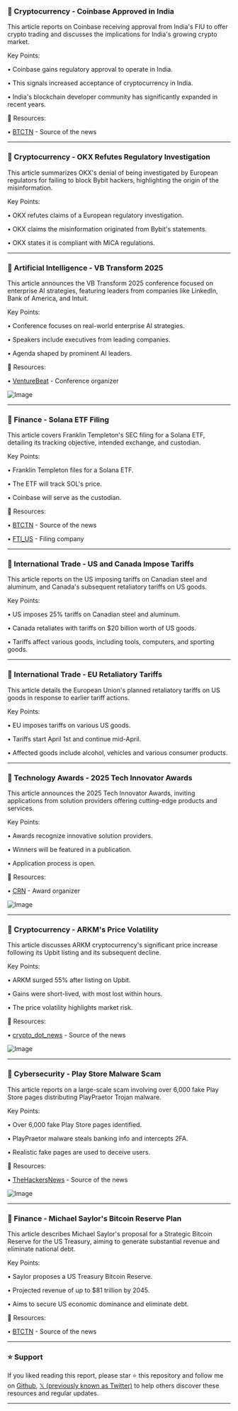 ### 🤖 Cryptocurrency - Coinbase Approved in India

This article reports on Coinbase receiving approval from India's FIU to offer crypto trading and discusses the implications for India's growing crypto market.

Key Points:

• Coinbase gains regulatory approval to operate in India.


• This signals increased acceptance of cryptocurrency in India.


•  India's blockchain developer community has significantly expanded in recent years.


🔗 Resources:

• [BTCTN](https://x.com/BTCTN) - Source of the news


---

### 🤖 Cryptocurrency - OKX Refutes Regulatory Investigation

This article summarizes OKX's denial of being investigated by European regulators for failing to block Bybit hackers, highlighting the origin of the misinformation.

Key Points:

• OKX refutes claims of a European regulatory investigation.


•  OKX claims the misinformation originated from Bybit's statements.


• OKX states it is compliant with MiCA regulations.



---

### 🚀 Artificial Intelligence - VB Transform 2025

This article announces the VB Transform 2025 conference focused on enterprise AI strategies, featuring leaders from companies like LinkedIn, Bank of America, and Intuit.

Key Points:

•  Conference focuses on real-world enterprise AI strategies.


•  Speakers include executives from leading companies.


•  Agenda shaped by prominent AI leaders.


🔗 Resources:

• [VentureBeat](https://x.com/VentureBeat) - Conference organizer


![Image](https://pbs.twimg.com/media/Gl3Q1ItXkAAggzs?format=jpg&name=small)

---

### 🤖 Finance - Solana ETF Filing

This article covers Franklin Templeton's SEC filing for a Solana ETF, detailing its tracking objective, intended exchange, and custodian.

Key Points:

• Franklin Templeton files for a Solana ETF.


• The ETF will track SOL's price.


• Coinbase will serve as the custodian.


🔗 Resources:

• [BTCTN](https://x.com/BTCTN) - Source of the news


• [FTI_US](https://x.com/FTI_US) -  Filing company


---

### 🤖 International Trade - US and Canada Impose Tariffs

This article reports on the US imposing tariffs on Canadian steel and aluminum, and Canada's subsequent retaliatory tariffs on US goods.

Key Points:

• US imposes 25% tariffs on Canadian steel and aluminum.


• Canada retaliates with tariffs on $20 billion worth of US goods.


•  Tariffs affect various goods, including tools, computers, and sporting goods.



---

### 🤖 International Trade - EU Retaliatory Tariffs

This article details the European Union's planned retaliatory tariffs on US goods in response to earlier tariff actions.

Key Points:

• EU imposes tariffs on various US goods.


•  Tariffs start April 1st and continue mid-April.


•  Affected goods include alcohol, vehicles and various consumer products.



---

### 🚀 Technology Awards - 2025 Tech Innovator Awards

This article announces the 2025 Tech Innovator Awards, inviting applications from solution providers offering cutting-edge products and services.

Key Points:

• Awards recognize innovative solution providers.


• Winners will be featured in a publication.


• Application process is open.


🔗 Resources:

• [CRN](https://x.com/CRN) - Award organizer


![Image](https://pbs.twimg.com/media/Gl18ZSJXIAA3z4f?format=jpg&name=small)

---

### 🤖 Cryptocurrency - ARKM's Price Volatility

This article discusses ARKM cryptocurrency's significant price increase following its Upbit listing and its subsequent decline.

Key Points:

• ARKM surged 55% after listing on Upbit.


•  Gains were short-lived, with most lost within hours.


•  The price volatility highlights market risk.


🔗 Resources:

• [crypto_dot_news](https://x.com/crypto_dot_news) - Source of the news


![Image](https://pbs.twimg.com/media/Gl0pMqSWsBsjlqH?format=jpg&name=small)

---

### 🤖 Cybersecurity - Play Store Malware Scam

This article reports on a large-scale scam involving over 6,000 fake Play Store pages distributing PlayPraetor Trojan malware.

Key Points:

• Over 6,000 fake Play Store pages identified.


•  PlayPraetor malware steals banking info and intercepts 2FA.


•  Realistic fake pages are used to deceive users.


🔗 Resources:

• [TheHackersNews](https://x.com/TheHackersNews) - Source of the news


![Image](https://pbs.twimg.com/media/Gl0ZoIfXQAAjL5R?format=jpg&name=small)


---

### 🤖 Finance - Michael Saylor's Bitcoin Reserve Plan

This article describes Michael Saylor's proposal for a Strategic Bitcoin Reserve for the US Treasury, aiming to generate substantial revenue and eliminate national debt.

Key Points:

• Saylor proposes a US Treasury Bitcoin Reserve.


•  Projected revenue of up to $81 trillion by 2045.


•  Aims to secure US economic dominance and eliminate debt.


🔗 Resources:

• [BTCTN](https://x.com/BTCTN) - Source of the news


---

### ⭐️ Support

If you liked reading this report, please star ⭐️ this repository and follow me on [Github](https://github.com/Drix10), [𝕏 (previously known as Twitter)](https://x.com/DRIX_10_) to help others discover these resources and regular updates.

---